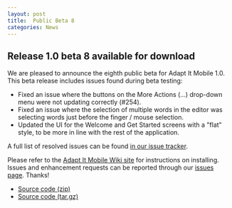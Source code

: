 ```yaml
---
layout: post
title:  Public Beta 8
categories: News
---
```


## Release 1.0 beta 8 available for download

We are pleased to announce the eighth public beta for Adapt It Mobile 1.0. This beta release includes issues found during beta testing:

- Fixed an issue where the buttons on the More Actions (...) drop-down menu were not updating correctly (#254).
- Fixed an issue where the selection of multiple words in the editor was selecting words just before the finger / mouse selection. 
- Updated the UI for the Welcome and Get Started screens with a "flat" style, to be more in line with the rest of the application.

A full list of resolved issues can be found [in our issue tracker](https://github.com/adapt-it/adapt-it-mobile/milestone/20?closed=1).

Please refer to the [Adapt It Mobile Wiki site](https://github.com/adapt-it/adapt-it-mobile/wiki#using-adapt-it-mobile) for instructions on installing. Issues and enhancement requests can be reported through our [issues page](https://github.com/adapt-it/adapt-it-mobile/issues). Thanks!

- [Source code (zip)](https://github.com/adapt-it/adapt-it-mobile/archive/v0.9.6.zip)
- [Source code (tar.gz)](https://github.com/adapt-it/adapt-it-mobile/archive/v0.9.6.tar.gz)
